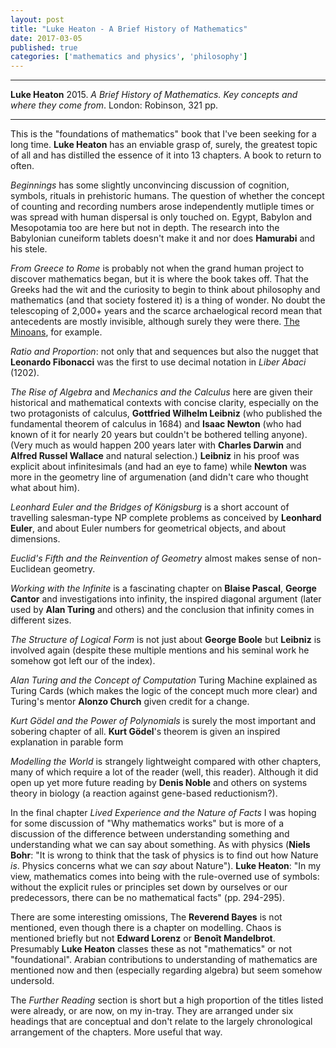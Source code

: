 ```yaml
---
layout: post
title: "Luke Heaton - A Brief History of Mathematics"
date: 2017-03-05
published: true
categories: ['mathematics and physics', 'philosophy']
---
```


***
<b>Luke Heaton</b> 2015. _A Brief History of Mathematics. Key concepts and where they come from_. London: Robinson, 321 pp.

***

This is the "foundations of mathematics" book that I've been seeking for a long time.  **Luke Heaton** has an enviable grasp of, surely, the greatest topic of all and has distilled the essence of it into 13 chapters.  A book to return to often.

_Beginnings_ has some slightly unconvincing discussion of cognition, symbols, rituals in prehistoric humans.  The question of whether the concept of counting and recording numbers arose independently mutliple times or was spread with human dispersal is only touched on.  Egypt, Babylon and Mesopotamia too are here but not in depth.  The research into the Babylonian cuneiform tablets doesn't make it and nor does **Hamurabi** and his stele.

_From Greece to Rome_ is probably not when the grand human project to discover mathematics began, but it is  where the book takes off.  That the Greeks had the wit and the curiosity to begin to think about philosophy and mathematics (and that society fostered it) is a thing of wonder.  No doubt the telescoping of 2,000+ years and the scarce archaelogical record mean that antecedents are mostly invisible, although surely they were there. [The Minoans](http://timeteam.github.io/history%20and%20pre-history/physics%20and%20mathematics/2015/12/12/the-riddle-of-the-labyrinth.html), for example.

_Ratio and Proportion_: not only that and sequences but also the nugget that **Leonardo Fibonacci**  was the first to use decimal notation in _Liber Abaci_ (1202). 

_The Rise of Algebra_ and _Mechanics and the Calculus_ here are given their historical and mathematical contexts with concise clarity, especially on the two protagonists of calculus, **Gottfried Wilhelm Leibniz** (who published the fundamental theorem of calculus in 1684) and **Isaac Newton** (who had known of it for nearly 20 years but couldn't be bothered telling anyone). (Very much as would happen 200 years later with **Charles Darwin** and **Alfred Russel Wallace** and natural selection.)  **Leibniz** in his proof was explicit about infinitesimals (and had an eye to fame) while **Newton** was more in the geometry line of argumenation (and didn't care who thought what about him).   

_Leonhard Euler and the Bridges of Königsburg_ is a short account of travelling salesman-type NP complete problems as conceived by **Leonhard Euler**, and about Euler numbers for geometrical objects, and about dimensions.  

_Euclid's Fifth and the Reinvention of Geometry_ almost makes sense of non-Euclidean geometry.

_Working with the Infinite_ is a fascinating chapter on **Blaise Pascal**, **George Cantor** and investigations into infinity, the inspired diagonal argument (later used by **Alan Turing** and others) and the conclusion that infinity comes in different sizes. 

_The Structure of Logical Form_ is not just about **George Boole** but **Leibniz** is involved again (despite these multiple mentions and his seminal work he somehow got left our of the index).

_Alan Turing and the Concept of Computation_ Turing Machine explained as Turing Cards (which makes the logic of the concept much more clear) and Turing's mentor **Alonzo Church** given credit for a change.

_Kurt Gödel and the Power of Polynomials_ is surely the most important and sobering chapter of all.  **Kurt Gödel**'s theorem is given an inspired explanation in parable form

_Modelling the World_ is strangely lightweight compared with other chapters, many of which require a lot of the reader (well, this reader).  Although it did open up yet more future reading by **Denis Noble** and others on systems theory in biology (a reaction against gene-based reductionism?).

In the final chapter _Lived Experience and the Nature of Facts_ I was hoping for some discussion of "Why mathematics works" but is more of a discussion of the difference between understanding something and understanding what we can say about something.  As with physics (**Niels Bohr**: "It is wrong to think that the task of physics is to find out how Nature _is_.  Physics concerns what we can _say_ about Nature"). **Luke Heaton**: "In my view, mathematics comes into being with the rule-overned use of symbols: without the explicit rules or principles set down by ourselves or our predecessors, there can be no mathematical facts" (pp. 294-295). 

There are some interesting omissions, The **Reverend Bayes** is not mentioned, even though there is a chapter on modelling.  Chaos is mentioned briefly but not **Edward Lorenz** or **Benoît Mandelbrot**.  Presumably **Luke Heaton** classes these as not "mathematics" or not "foundational".  Arabian contributions to understanding of mathematics are mentioned now and then (especially regarding algebra) but seem somehow undersold.

The _Further Reading_ section is short but a high proportion of the titles listed were already, or are now, on my in-tray.  They are arranged under six headings that are conceptual and don't relate to the largely chronological arrangement of the chapters. More useful that way.  
